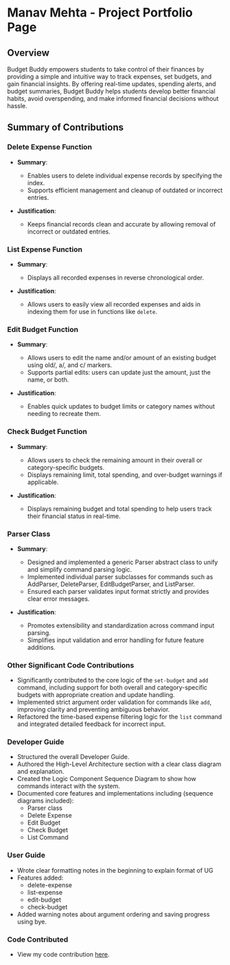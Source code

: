 # Manav Mehta - Project Portfolio Page

## Overview
Budget Buddy empowers students to take control of their finances by providing a simple and intuitive way to track
expenses, set budgets, and gain financial insights. By offering real-time updates, spending alerts, and budget
summaries, Budget Buddy helps students develop better financial habits, avoid overspending, and make informed financial
decisions without hassle.

## Summary of Contributions

### Delete Expense Function
* <b>Summary</b>:
  * Enables users to delete individual expense records by specifying the index.
  * Supports efficient management and cleanup of outdated or incorrect entries.

* <b>Justification</b>:
  * Keeps financial records clean and accurate by allowing removal of incorrect or outdated entries.

### List Expense Function
* <b>Summary</b>:
  * Displays all recorded expenses in reverse chronological order.

* <b>Justification</b>:
  * Allows users to easily view all recorded expenses and aids in indexing them for use in functions like `delete`.

### Edit Budget Function
* <b>Summary</b>:
  * Allows users to edit the name and/or amount of an existing budget using old/, a/, and c/ markers.
  * Supports partial edits: users can update just the amount, just the name, or both.

* <b>Justification</b>:
  * Enables quick updates to budget limits or category names without needing to recreate them.

### Check Budget Function
* <b>Summary</b>:
  * Allows users to check the remaining amount in their overall or category-specific budgets.
  * Displays remaining limit, total spending, and over-budget warnings if applicable.

* <b>Justification</b>:
  *  Displays remaining budget and total spending to help users track their financial status in real-time.

### Parser Class
* <b>Summary</b>:
  * Designed and implemented a generic Parser<T> abstract class to unify and simplify command parsing logic.
  * Implemented individual parser subclasses for commands such as AddParser, DeleteParser, EditBudgetParser, and ListParser.
  * Ensured each parser validates input format strictly and provides clear error messages.

* <b>Justification</b>:
  * Promotes extensibility and standardization across command input parsing.
  * Simplifies input validation and error handling for future feature additions.

### Other Significant Code Contributions
* Significantly contributed to the core logic of the `set-budget` and `add` command, including support for both overall and
  category-specific budgets with appropriate creation and update handling.
* Implemented strict argument order validation for commands like `add`, improving clarity and preventing ambiguous behavior.
* Refactored the time-based expense filtering logic for the `list` command and integrated detailed feedback for incorrect input.


### Developer Guide
* Structured the overall Developer Guide.
* Authored the High-Level Architecture section with a clear class diagram and explanation.
* Created the Logic Component Sequence Diagram to show how commands interact with the system.
* Documented core features and implementations including (sequence diagrams included):
  * Parser<T> class
  * Delete Expense
  * Edit Budget
  * Check Budget
  * List Command

### User Guide
* Wrote clear formatting notes in the beginning to explain format of UG
* Features added:
  * delete-expense
  * list-expense
  * edit-budget
  * check-budget
* Added warning notes about argument ordering and saving progress using bye.

### Code Contributed
* View my code contribution [here](https://nus-cs2113-ay2425s2.github.io/tp-dashboard/?search=&sort=groupTitle&sortWithin=title&timeframe=commit&mergegroup=&groupSelect=groupByRepos&breakdown=true&checkedFileTypes=docs~functional-code~test-code~other&since=2025-02-21&tabOpen=true&tabType=authorship&tabAuthor=manavm12&tabRepo=AY2425S2-CS2113-T12-4%2Ftp%5Bmaster%5D&authorshipIsMergeGroup=false&authorshipFileTypes=docs~functional-code~test-code&authorshipIsBinaryFileTypeChecked=false&authorshipIsIgnoredFilesChecked=false).
